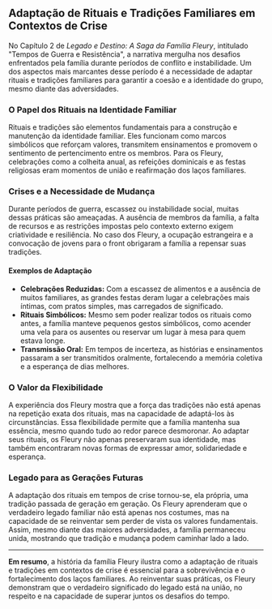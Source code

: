 ## Adaptação de Rituais e Tradições Familiares em Contextos de Crise

No Capítulo 2 de *Legado e Destino: A Saga da Família Fleury*, intitulado "Tempos de Guerra e Resistência", a narrativa mergulha nos desafios enfrentados pela família durante períodos de conflito e instabilidade. Um dos aspectos mais marcantes desse período é a necessidade de adaptar rituais e tradições familiares para garantir a coesão e a identidade do grupo, mesmo diante das adversidades.

### O Papel dos Rituais na Identidade Familiar

Rituais e tradições são elementos fundamentais para a construção e manutenção da identidade familiar. Eles funcionam como marcos simbólicos que reforçam valores, transmitem ensinamentos e promovem o sentimento de pertencimento entre os membros. Para os Fleury, celebrações como a colheita anual, as refeições dominicais e as festas religiosas eram momentos de união e reafirmação dos laços familiares.

### Crises e a Necessidade de Mudança

Durante períodos de guerra, escassez ou instabilidade social, muitas dessas práticas são ameaçadas. A ausência de membros da família, a falta de recursos e as restrições impostas pelo contexto externo exigem criatividade e resiliência. No caso dos Fleury, a ocupação estrangeira e a convocação de jovens para o front obrigaram a família a repensar suas tradições.

#### Exemplos de Adaptação

- **Celebrações Reduzidas:** Com a escassez de alimentos e a ausência de muitos familiares, as grandes festas deram lugar a celebrações mais íntimas, com pratos simples, mas carregados de significado.
- **Rituais Simbólicos:** Mesmo sem poder realizar todos os rituais como antes, a família manteve pequenos gestos simbólicos, como acender uma vela para os ausentes ou reservar um lugar à mesa para quem estava longe.
- **Transmissão Oral:** Em tempos de incerteza, as histórias e ensinamentos passaram a ser transmitidos oralmente, fortalecendo a memória coletiva e a esperança de dias melhores.

### O Valor da Flexibilidade

A experiência dos Fleury mostra que a força das tradições não está apenas na repetição exata dos rituais, mas na capacidade de adaptá-los às circunstâncias. Essa flexibilidade permite que a família mantenha sua essência, mesmo quando tudo ao redor parece desmoronar. Ao adaptar seus rituais, os Fleury não apenas preservaram sua identidade, mas também encontraram novas formas de expressar amor, solidariedade e esperança.

### Legado para as Gerações Futuras

A adaptação dos rituais em tempos de crise tornou-se, ela própria, uma tradição passada de geração em geração. Os Fleury aprenderam que o verdadeiro legado familiar não está apenas nos costumes, mas na capacidade de se reinventar sem perder de vista os valores fundamentais. Assim, mesmo diante das maiores adversidades, a família permaneceu unida, mostrando que tradição e mudança podem caminhar lado a lado.

---

**Em resumo**, a história da família Fleury ilustra como a adaptação de rituais e tradições em contextos de crise é essencial para a sobrevivência e o fortalecimento dos laços familiares. Ao reinventar suas práticas, os Fleury demonstram que o verdadeiro significado do legado está na união, no respeito e na capacidade de superar juntos os desafios do tempo.